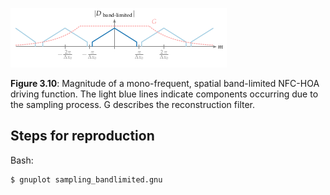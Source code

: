![Fig 3.10](fig3_10.png)

**Figure 3.10**: Magnitude of a mono-frequent,
spatial band-limited NFC-HOA driving function.
The light blue lines indicate components
occurring due to the sampling process.
G describes the reconstruction filter.

## Steps for reproduction

Bash:
```Bash
$ gnuplot sampling_bandlimited.gnu
```
